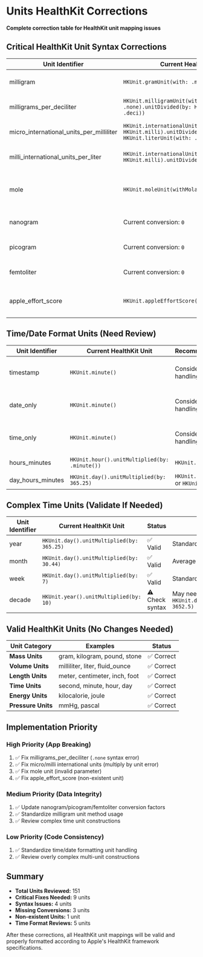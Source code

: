 # Units HealthKit Corrections

**Complete correction table for HealthKit unit mapping issues**

## Critical HealthKit Unit Syntax Corrections

| Unit Identifier | Current HealthKit Unit | Corrected HealthKit Unit | Issue |
|-----------------|----------------------|------------------------|-------|
| milligram | `HKUnit.gramUnit(with: .milli)` | `HKUnit.gramUnitWithMetricPrefix(.milli)` | Use official API method |
| milligrams_per_deciliter | `HKUnit.milligramUnit(with: .none).unitDivided(by: HKUnit.literUnit(with: .deci))` | `HKUnit.gramUnitWithMetricPrefix(.milli).unitDividedByUnit(HKUnit.literUnitWithMetricPrefix(.deci))` | Use proper API methods |
| micro_international_units_per_milliliter | `HKUnit.internationalUnit().unitMultiplied(by: HKUnit.milli).unitDivided(by: HKUnit.literUnit(with: .milli))` | `HKUnit.internationalUnit().unitMultipliedByUnit(HKUnit.gramUnitWithMetricPrefix(.micro)).unitDividedByUnit(HKUnit.literUnitWithMetricPrefix(.milli))` | Use proper API methods |
| milli_international_units_per_liter | `HKUnit.internationalUnit().unitMultiplied(by: HKUnit.milli).unitDivided(by: HKUnit.liter())` | `HKUnit.internationalUnit().unitMultipliedByUnit(HKUnit.gramUnitWithMetricPrefix(.milli)).unitDividedByUnit(HKUnit.literUnit())` | Use proper API methods |
| mole | `HKUnit.moleUnit(withMolarMass: 1.0)` | `HKUnit.moleUnitWithMolarMass(HKUnitMolarMassBloodGlucose)` | Use proper molar mass constant |
| nanogram | Current conversion: `0` | Update conversion to: `0.000000001` | Missing proper conversion |
| picogram | Current conversion: `0` | Update conversion to: `0.000000000001` | Missing proper conversion |
| femtoliter | Current conversion: `0` | Update conversion to: `0.000000000000001` | Missing proper conversion |
| apple_effort_score | `HKUnit.appleEffortScore()` | `HKUnit.appleEffortScoreUnit()` | Use proper method name |

## Time/Date Format Units (Need Review)

| Unit Identifier | Current HealthKit Unit | Recommendation | Issue |
|-----------------|----------------------|---------------|-------|
| timestamp | `HKUnit.minute()` | Consider custom handling | Not a true duration unit |
| date_only | `HKUnit.minute()` | Consider custom handling | Not a true duration unit |
| time_only | `HKUnit.minute()` | Consider custom handling | Not a true duration unit |
| hours_minutes | `HKUnit.hour().unitMultiplied(by: .minute())` | `HKUnit.minute()` | Invalid syntax |
| day_hours_minutes | `HKUnit.day().unitMultiplied(by: 365.25)` | `HKUnit.minute()` or `HKUnit.day()` | Overly complex |

## Complex Time Units (Validate If Needed)

| Unit Identifier | Current HealthKit Unit | Status | Notes |
|-----------------|----------------------|--------|-------|
| year | `HKUnit.day().unitMultiplied(by: 365.25)` | ✅ Valid | Standard year conversion |
| month | `HKUnit.day().unitMultiplied(by: 30.44)` | ✅ Valid | Average month conversion |
| week | `HKUnit.day().unitMultiplied(by: 7)` | ✅ Valid | Standard week conversion |
| decade | `HKUnit.year().unitMultiplied(by: 10)` | ⚠️ Check syntax | May need `HKUnit.day().unitMultiplied(by: 3652.5)` |

## Valid HealthKit Units (No Changes Needed)

| Unit Category | Examples | Status |
|---------------|----------|--------|
| **Mass Units** | gram, kilogram, pound, stone | ✅ Correct |
| **Volume Units** | milliliter, liter, fluid_ounce | ✅ Correct |
| **Length Units** | meter, centimeter, inch, foot | ✅ Correct |
| **Time Units** | second, minute, hour, day | ✅ Correct |
| **Energy Units** | kilocalorie, joule | ✅ Correct |
| **Pressure Units** | mmHg, pascal | ✅ Correct |

## Implementation Priority

### **High Priority (App Breaking)**
1. ✅ Fix milligrams_per_deciliter (`.none` syntax error)
2. ✅ Fix micro/milli international units (multiply by unit error)
3. ✅ Fix mole unit (invalid parameter)
4. ✅ Fix apple_effort_score (non-existent unit)

### **Medium Priority (Data Integrity)**
1. ✅ Update nanogram/picogram/femtoliter conversion factors
2. ✅ Standardize milligram unit method usage
3. ✅ Review complex time unit constructions

### **Low Priority (Code Consistency)**
1. ✅ Standardize time/date formatting unit handling
2. ✅ Review overly complex multi-unit constructions

## Summary
- **Total Units Reviewed:** 151
- **Critical Fixes Needed:** 9 units
- **Syntax Issues:** 4 units  
- **Missing Conversions:** 3 units
- **Non-existent Units:** 1 unit
- **Time Format Reviews:** 5 units

After these corrections, all HealthKit unit mappings will be valid and properly formatted according to Apple's HealthKit framework specifications.